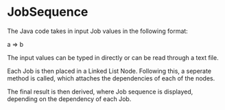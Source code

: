 # JobSequence
The Java code takes in input Job values in the following format:

a => b

The input values can be typed in directly or can be read through a text file.

Each Job is then placed in a Linked List Node. Following this, a seperate method is called, which attaches the dependencies of each of the nodes. 

The final result is then derived, where Job sequence is displayed, depending on the dependency of each Job.
